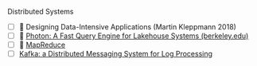Distributed Systems
- [ ] 📖 Designing Data-Intensive Applications (Martin Kleppmann 2018)
- [ ] 📄 [Photon: A Fast Query Engine for Lakehouse Systems (berkeley.edu)](https://people.eecs.berkeley.edu/~matei/papers/2022/sigmod_photon.pdf)
- [ ] 📄 [MapReduce]([https://pdos.csail.mit.edu/6.824/papers/mapreduce.pdf](https://static.googleusercontent.com/media/research.google.com/en//archive/mapreduce-osdi04.pdf)https://static.googleusercontent.com/media/research.google.com/en//archive/mapreduce-osdi04.pdf)
- [ ] [Kafka: a Distributed Messaging System for Log Processing](https://cs.uwaterloo.ca/~ssalihog/courses/papers/netdb11-final12.pdf)
